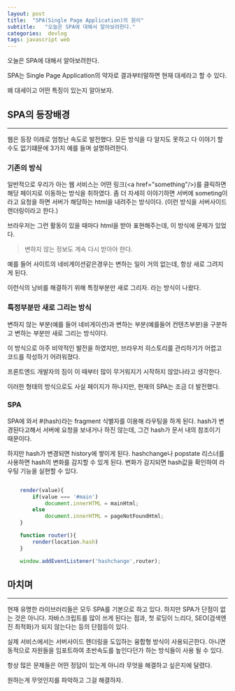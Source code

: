```yaml
---
layout: post
title:  "SPA(Single Page Application)의 원리"
subtitle:   "오늘은 SPA에 대해서 알아보려한다."
categories:  devlog
tags: javascript web
---
```


오늘은 SPA에 대해서 알아보려한다.

SPA는 Single Page Application의 약자로 결과부터말하면 현재 대세라고 할 수 있다.

왜 대세이고 어떤 특징이 있는지 알아보자.

## SPA의 등장배경
---

웹은 등장 이래로 엄청난 속도로 발전했다. 모든 방식을 다 알지도 못하고 다 이야기 할 수도 없기떄문에 3가지 예를 들며 설명하려한다.

### 기존의 방식

일반적으로 우리가 아는 웹 서비스는 어떤 링크(\<a href="something"/>)를 클릭하면 해당 페이지로 이동하는 방식을 취하였다. 좀 더 자세히 이야기하면 서버에 someting이라고 요청을 하면 서버가 해당하는 html을 내려주는 방식이다. (이런 방식을 서버사이드 렌더링이라고 한다.)

브라우저는 그런 활동이 있을 때마다 html을 받아 표현해주는데, 이 방식에 문제가 있었다.

> 변하지 않는 정보도 계속 다시 받아야 한다.

예를 들어 사이트의 네비게이션같은경우는 변하는 일이 거의 없는데, 항상 새로 그려지게 된다.

이런식의 낭비를 해결하기 위해 특정부분만 새로 그리자. 라는 방식이 나왔다.

### 특정부분만 새로 그리는 방식

변하지 않는 부분(예를 들어 네비게이션)과 변하는 부분(예를들어 컨텐츠부분)을 구분하고 변하는 부분만 새로 그리는 방식이다.

이 방식으로 아주 비약적인 발전을 하였지만, 브라우저 히스토리를 관리하기가 어렵고 코드를 작성하기 어려워졌다.

프론트엔드 개발자의 짐이 이 때부터 많이 무거워지기 시작하지 않았나라고 생각한다.

이러한 형태의 방식으로도 사실 페이지가 하나지만, 현재의 SPA는 조금 더 발전했다.

### SPA

SPA에 와서 \#(hash)라는 fragment 식별자를 이용해 라우팅을 하게 된다. hash가 변경된다고해서 서버에 요청을 보내거나 하진 않는데, 그건 hash가 문서 내의 참조이기 때문이다.

하지만 hash가 변경되면 history에 쌓이게 된다. hashchange나 popstate 리스너를 사용하면 hash의 변화를 감지할 수 있게 된다. 변화가 감지되면 hash값을 확인하여 라우팅 기능을 실현할 수 있다.

```js

    render(value){
        if(value === '#main')
            document.innerHTML = mainHtml;
        else
            document.innerHTML = pageNotFoundHtml;
    }

    function router(){
        render(location.hash)
    }

    window.addEventListener('hashchange',router);

```

## 마치며
---

현재 유명한 라이브러리들은 모두 SPA를 기본으로 하고 있다. 하지만 SPA가 단점이 없는 것은 아니다. 자바스크립트를 많이 쓰게 된다는 점과, 첫 로딩이 느리다, SEO(검색엔진 최적화)가 되지 않는다는 등의 단점등이 있다.

실제 서비스에서는 서버사이드 렌더링을 도입하는 융합형 방식이 사용되곤한다. 아니면 동적으로 자원들을 임포트하여 초반속도를 높인다던가 하는 방식들이 사용 될 수 있다.

항상 많은 문제들은 어떤 정답이 있는게 아니라 무엇을 해결하고 싶은지에 달렸다.

원하는게 무엇인지를 파악하고 그걸 해결하자.
